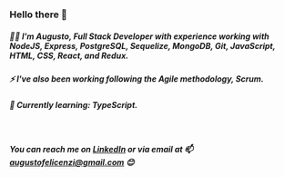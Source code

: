 ### Hello there 👋

##### 👨‍💻 I'm Augusto, *Full Stack Developer* with experience working with *NodeJS*, Express, *PostgreSQL*, Sequelize, *MongoDB*, Git, *JavaScript*, HTML, CSS, *React*, and *Redux*.
##### ⚡  I've also been working following the Agile methodology, *Scrum*.
##### 🌱 Currently learning: *TypeScript*.
<br />

##### You can reach me on [LinkedIn](https://www.linkedin.com/in/augusto-felicenzi/) or via email at 📫 augustofelicenzi@gmail.com 😊

<!--
**Au-Fel/Au-Fel** is a ✨ _special_ ✨ repository because its `README.md` (this file) appears on your GitHub profile.

Here are some ideas to get you started:

- 🔭 I’m currently working on ...
- 🌱 I’m currently learning ...
- 👯 I’m looking to collaborate on ...
- 🤔 I’m looking for help with ...
- 💬 Ask me about ...
- 📫 How to reach me: ...
- 😄 Pronouns: ...
- ⚡ Fun fact: ...
-->
